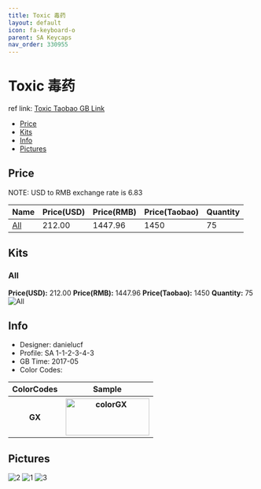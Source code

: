 ```yaml
---
title: Toxic 毒药
layout: default
icon: fa-keyboard-o
parent: SA Keycaps
nav_order: 330955
---
```


# Toxic 毒药

ref link: [Toxic Taobao GB Link](https://item.taobao.com/item.htm?spm=a1z10.1-c.w4004-16724953655.20.40786997spxJBi&id=550889260296)

* [Price](#price)
* [Kits](#kits)
* [Info](#info)
* [Pictures](#pictures)


## Price  
NOTE: USD to RMB exchange rate is 6.83

| Name          | Price(USD)    |  Price(RMB) |  Price(Taobao) | Quantity |
| ------------- | ------------- |  ---------- |  --------- | -------- |
|[All](#all)|212.00|1447.96|1450|75|


## Kits
### All
**Price(USD):** 212.00    **Price(RMB):** 1447.96    **Price(Taobao):** 1450    **Quantity:** 75
<img src="{{ 'assets/images/sa-keycaps/toxic/kits_pics/all.jpg' | relative_url }}" alt="All" class="image featured">


## Info
* Designer: danielucf
* Profile: SA 1-1-2-3-4-3
* GB Time: 2017-05
* Color Codes: 
<table style="width:100%">
  <tr>
    <th>ColorCodes</th>
    <th>Sample</th>
  </tr>
  <tr>
    <th>GX</th>
    <th><img src="{{ 'assets/images/sa-keycaps/SP_ColorCodes/abs/SP_Abs_ColorCodes_GX.png' | relative_url }}" alt="colorGX" height="75" width="170"></th>
  </tr>
</table>



## Pictures
<img src="{{ 'assets/images/sa-keycaps/toxic/rendering_pics/2.jpg' | relative_url }}" alt="2" class="image featured">
<img src="{{ 'assets/images/sa-keycaps/toxic/rendering_pics/1.jpg' | relative_url }}" alt="1" class="image featured">
<img src="{{ 'assets/images/sa-keycaps/toxic/rendering_pics/3.jpg' | relative_url }}" alt="3" class="image featured">
